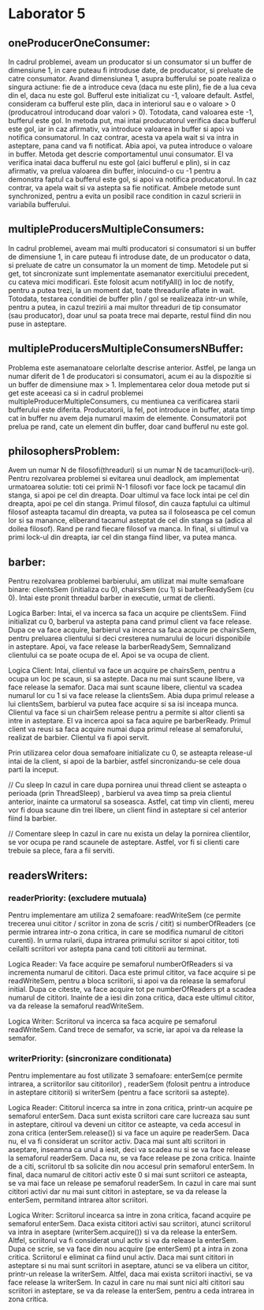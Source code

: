 # Laborator 5

## oneProducerOneConsumer:
In cadrul problemei, aveam un producator si un consumator si un buffer de
dimensiune 1, in care puteau fi introduse date, de producator, si preluate
de catre consumator. Avand dimensiunea 1, asupra bufferului se poate realiza
o singura actiune: fie de a introduce ceva (daca nu este plin), fie de a lua
ceva din el, daca nu este gol.
Bufferul este initializat cu -1, valoare default. Astfel, consideram ca bufferul
este plin, daca in interiorul sau e o valoare > 0 (producatroul introducand doar
valori > 0). Totodata, cand valoarea este -1, bufferul este gol.
In metoda put, mai intai producatorul verifica daca bufferul este gol, iar in caz
afirmativ, va introduce valoarea in buffer si apoi va notifica consumatorul. In caz
contrar, acesta va apela wait si va intra in asteptare, pana cand va fi notificat.
Abia apoi, va putea introduce o valoare in buffer.
Metoda get descrie comportamentul unui consumator. El va verifica inatai daca bufferul
nu este gol (aici bufferul e plin), si in caz afirmativ, va prelua valoarea din buffer,
inlocuind-o cu -1 pentru a demonstra faptul ca bufferul este gol, si apoi va notifica
producatorul. In caz contrar, va apela wait si va astepta sa fie notificat.
Ambele metode sunt synchronized, pentru a evita un posibil race condition in cazul scrierii
in variabila bufferului.

## multipleProducersMultipleConsumers:
 In cadrul problemei, aveam mai multi producatori si consumatori si un buffer de
 dimensiune 1, in care puteau fi introduse date, de un producator o data, si preluate
 de catre un consumator la un moment de timp.
 Metodele put si get, tot sincronizate sunt implementate asemanator exercitiului precedent,
 cu cateva mici modificari. Este folosit acum notifyAll() in loc de notify, pentru a putea
 trezi, la un moment dat, toate threadurile aflate in wait. Totodata, testarea conditiei de
 buffer plin / gol se realizeaza intr-un while, pentru a putea, in cazul trezirii a mai multor
 threaduri de tip consumator (sau producator), doar unul sa poata trece mai departe, restul fiind
 din nou puse in asteptare.

## multipleProducersMultipleConsumersNBuffer:
Problema este asemanatoare celorlalte descrise anterior. Astfel, pe langa un numar diferit de 1 de
producatori si consumatori, acum ei au la dispozitie si un buffer de dimensiune max > 1. Implementarea
celor doua metode put si get este aceeasi ca si in cadrul problemei multipleProducerMultipleConsumers,
cu mentiunea ca verificarea starii bufferului este diferita. Producatorii, la fel, pot introduce in
buffer, atata timp cat in buffer nu avem deja numarul maxim de elemente. Consumatorii pot prelua
pe rand, cate un element din buffer, doar cand bufferul nu este gol.

## philosophersProblem:
Avem un numar N de filosofi(threaduri) si un numar N de tacamuri(lock-uri).
Pentru rezolvarea problemei si evitarea unui deadlock, am implementat urmatoarea solutie: toti cei
primii N-1 filosofi vor face lock pe tacamul din stanga, si apoi pe cel din dreapta. Doar ultimul va
face lock intai pe cel din dreapta, apoi pe cel din stanga. Primul filosof, din cauza faptului ca ultimul
filosof asteapta tacamul din dreapta, va putea sa il foloseasca pe cel comun lor si sa manance, eliberand
tacamul asteptat de cel din stanga sa (adica al doilea filosof). Rand pe rand fiecare filosof va manca. In
final, si ultimul va primi lock-ul din dreapta, iar cel din stanga fiind liber, va putea manca.

## barber:
Pentru rezolvarea problemei barbierului, am utilizat mai multe semafoare binare:
clientsSem (initializa cu 0), chairsSem (cu 1) si barberReadySem (cu 0). Intai este pronit threadul barber
in executie, urmat de clienti.

Logica Barber:
Intai, el va incerca sa faca un acquire pe clientsSem. Fiind initializat cu 0, barberul va astepta pana cand primul
client va face release. Dupa ce va face acquire, barbierul va incerca sa faca acquire pe chairsSem, pentru preluarea
clientului si deci cresterea numarului de locuri disponibile in asteptare. Apoi, va face release la barberReadySem,
Semnalizand clientului ca se poate ocupa de el. Apoi se va ocupa de client.

Logica Client:
Intai, clientul va face un acquire pe chairsSem, pentru a ocupa un loc pe scaun, si sa astepte. Daca nu mai sunt
scaune libere, va face release la semafor. Daca mai sunt scaune libere, clientul va scadea numarul lor cu 1 si va face
release la clientsSem. Abia dupa primul release a lui clientsSem, barbierul va putea face acquire si sa isi inceapa
munca. Clientul va face si un chairSem release pentru a permite si altor clienti sa intre in asteptare. El va incerca
apoi sa faca aquire pe barberReady. Primul client va reusi sa faca acquire numai dupa primul release al semaforului,
realizat de barbier. Clientul va fi apoi servit.

Prin utilizarea celor doua semafoare initializate cu 0, se asteapta release-ul intai de la client, si apoi de la barbier,
astfel sincronizandu-se cele doua parti la inceput.

// Cu sleep
In cazul in care dupa pornirea unui thread client se asteapta o perioada (prin ThreadSleep) , barbierul va avea timp
sa preia clientul anterior, inainte ca urmatorul sa soseasca. Astfel, cat timp vin clienti, mereu vor fi doua scaune
din trei libere, un client fiind in asteptare si cel anterior fiind la barbier.

// Comentare sleep
In cazul in care nu exista un delay la pornirea clientilor, se vor ocupa pe rand scaunele de asteptare. Astfel, vor
fi si clienti care trebuie sa plece, fara a fii serviti.

## readersWriters:
### readerPriority: (excludere mutuala)
Pentru implementare am utiliza 2 semafoare: readWriteSem (ce permite trecerea unui cititor / scriitor in zona de
scris / citit) si numberOfReaders (ce permie intrarea intr-o zona critica, in care se modifica numarul de cititori
curenti). In urma rularii, dupa intrarea primului scriitor si apoi cititor, toti ceilalti scriitori vor astepta pana
cand toti cititorii au terminat.

Logica Reader:
Va face acquire pe semaforul numberOfReaders si va incrementa numarul de cititori. Daca este primul cititor, va face
acquire si pe readWriteSem, pentru a bloca scriitorii, si apoi va da release la semaforul initial. Dupa ce citeste, va
face acquire tot pe numberOfReaders pt a scadea numarul de cititori. Inainte de a iesi din zona critica, daca este
ultimul cititor, va da release la semaforul readWriteSem.

Logica Writer:
Scriitorul va incerca sa faca acquire pe semaforul readWriteSem. Cand trece de semafor, va scrie, iar apoi va da
release la semafor.

### writerPriority: (sincronizare conditionata)
Pentru implementare au fost utilizate 3 semafoare: enterSem(ce permite intrarea, a scriitorilor sau cititorilor) ,
readerSem (folosit pentru a introduce in asteptare cititorii) si writerSem (pentru a face scritorii sa astepte).

Logica Reader:
Cititorul incerca sa intre in zona critica, printr-un acquire pe semaforul enterSem. Daca sunt exista scriitori care
care lucreaza sau sunt in asteptare, citiroul va deveni un cititor ce asteapte, va ceda accesul in zona critica
(enterSem.release()) si va face un aquire pe readerSem. Daca nu, el va fi considerat un scriitor activ. Daca mai
sunt alti scriitori in aseptare, inseamna ca unul a iesit, deci va scadea nu si se va face release la semaforul
readerSem. Daca nu, se va face release pe zona critica.
Inainte de a citi, scriitorul tb sa solicite din nou accesul prin semaforul enterSem. In final, daca numarul de
cititori activ este 0 si mai sunt scriitori ce asteapta, se va mai face un release pe semaforul readerSem. In cazul
in care mai sunt cititori activi dar nu mai sunt cititori in asteptare, se va da release la enterSem, permitand
intrarea altor scriitori.

Logica Writer:
Scriitorul incearca sa intre in zona critica, facand acquire pe semaforul enterSem. Daca exista cititori activi sau
scriitori, atunci scriitorul va intra in aseptare (writerSem.acquire()) si va da release la enterSem.
Altfel, scriitorul va fi considerat unul activ si va da release la enterSem.
Dupa ce scrie, se va face din nou acquire (pe enterSem) pt a intra in zona critica. Scriitorul e eliminat ca fiind
unul activ. Daca mai sunt cititori in asteptare si nu mai sunt scriitori in aseptare, atunci se va elibera un
cititor, printr-un release la writerSem. Altfel, daca mai exista scriitori inactivi, se va face release la
writerSem. In cazul in care nu mai sunt nici alti cititori sau scriitori in asteptare, se va da release la enterSem,
pentru a ceda intrarea in zona critica.
